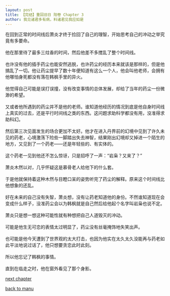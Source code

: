 ```yaml
---
layout: post
title: 【完结】重回旧日 阳卷 Chapter 3
author: 我见诸君多有病，料诸君见我应如是
---
```




在回到正常的时间线后萧炎才终于捡回了自己的理智，开始思考自己的冲动之举究竟有多要命。<br><br>他在那里待了最多三炷香的时间，然后他差不多搅乱了整个时间线。<br><br>也许没有他的插手药尘也能安然逃脱，也许药尘的经历本来就该是那样的，但是他搞乱了一切。他让药尘提早了数十年便知道有这么一个人，他会叫他老师，会拥有他哪怕身死都没有落在韩枫手里的异火。<br><br>他觉得自己可能是误打误撞，没有改变事情的总体发展，却给了当年的药尘一份微渺的希望。<br><br>又或者他所遇到的药尘并不是他的老师。谁知道他经历的情况到底是他自身时间线上真实的过去，还是平行时间线之类的东西。这问题求助科学都没有用，没准得求助科幻。<br><br>然后第三次见面发生的场合更加不太好。他才在进入丹界前的幻境中见到了许久未见的药老，心境激荡下险些一脚踏出失去神智，结果刚出幻境却又掉进一个陌生的地方，又见到了一个药老——还是年轻些的、有实体的。<br><br>这个药老一见到他还不怎么惊讶，只是招呼了一声：“岩枭？又来了？”<br><br>萧炎木然以对，几乎怀疑这是慕骨老人给他下的什么套。<br><br>于是他就保持着这种木然与目瞪口呆的姿势听完了药尘的解释。原来这个时间线比他想象的还乱。<br><br>好在未来的自己没有失智，萧炎想，没有让药老知道他的身份。不然谁知道现在会变成什么样子，没准药尘会以为韩枫就是自己然后给他起个名字叫岩枭也说不定。<br><br>萧炎只是想一想这种可能性就有种想把自己人道毁灭的冲动。<br><br>可能是他生无可恋的表情太过明显了，药尘没有丝毫掩饰地失笑出声。<br><br>也可能是他今天遭到了世界观的太大打击，也因为他实在太久太久没能再与药老如此平淡地说过话了，他只想要贪恋此时此刻。<br><br>所以他忘记了韩枫的事情。<br><br>直到在临走之时，他在窗外看见了那个身影。

[next chapter](https://allforyanchen.github.io/2020/07/19/post-39-sub-1-chapter-4.html)

[back to manu](https://allforyanchen.github.io/2020/07/19/post-39.html)
